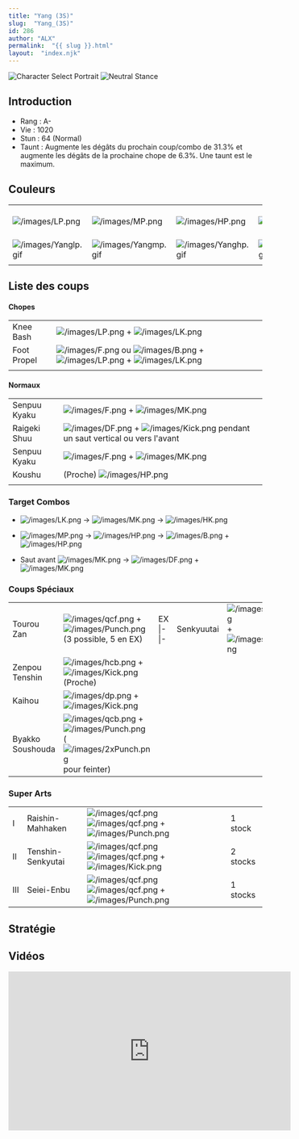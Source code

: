 ```yaml
---
title: "Yang (3S)"
slug:  "Yang_(3S)"
id: 286
author: "ALX"
permalink:  "{{ slug }}.html"
layout:  "index.njk"
---
```


![Character Select
Portrait](/images/Yang3sport.gif "Character Select Portrait") ![Neutral
Stance](/images/Yang3s-stance.gif "Neutral Stance")

## Introduction

- Rang : A-
- Vie : 1020
- Stun : 64 (Normal)
- Taunt : Augmente les dégâts du prochain coup/combo de 31.3% et
  augmente les dégâts de la prochaine chope de 6.3%. Une taunt est le
  maximum.

## Couleurs

|                                              |                                              |                                              |                                              |                                              |                                              |                                                                                                              |
|----------------------------------------------|----------------------------------------------|----------------------------------------------|----------------------------------------------|----------------------------------------------|----------------------------------------------|--------------------------------------------------------------------------------------------------------------|
| ![](/images/LP.png "/images/LP.png")         | ![](/images/MP.png "/images/MP.png")         | ![](/images/HP.png "/images/HP.png")         | ![](/images/LK.png "/images/LK.png")         | ![](/images/MK.png "/images/MK.png")         | ![](/images/HK.png "/images/HK.png")         | ![](/images/LP.png "/images/LP.png")![](/images/MK.png "/images/MK.png")![](/images/HP.png "/images/HP.png") |
| ![](/images/Yanglp.gif "/images/Yanglp.gif") | ![](/images/Yangmp.gif "/images/Yangmp.gif") | ![](/images/Yanghp.gif "/images/Yanghp.gif") | ![](/images/Yanglk.gif "/images/Yanglk.gif") | ![](/images/Yangmk.gif "/images/Yangmk.gif") | ![](/images/Yanghk.gif "/images/Yanghk.gif") | ![](/images/Yanglpmkhp.gif "/images/Yanglpmkhp.gif")                                                         |
|                                              |                                              |                                              |                                              |                                              |                                              |                                                                                                              |

## Liste des coups

#### Chopes

|             |                                                                                                                                                        |
|-------------|--------------------------------------------------------------------------------------------------------------------------------------------------------|
| Knee Bash   | ![](/images/LP.png "/images/LP.png") + ![](/images/LK.png "/images/LK.png")                                                                            |
| Foot Propel | ![](/images/F.png "/images/F.png") ou ![](/images/B.png "/images/B.png") + ![](/images/LP.png "/images/LP.png") + ![](/images/LK.png "/images/LK.png") |
|             |                                                                                                                                                        |

#### Normaux

|              |                                                                                                                          |
|--------------|--------------------------------------------------------------------------------------------------------------------------|
| Senpuu Kyaku | ![](/images/F.png "/images/F.png") + ![](/images/MK.png "/images/MK.png")                                                |
| Raigeki Shuu | ![](/images/DF.png "/images/DF.png") + ![](/images/Kick.png "/images/Kick.png") pendant un saut vertical ou vers l'avant |
| Senpuu Kyaku | ![](/images/F.png "/images/F.png") + ![](/images/MK.png "/images/MK.png")                                                |
| Koushu       | (Proche) ![](/images/HP.png "/images/HP.png")                                                                            |
|              |                                                                                                                          |

### Target Combos

- ![](/images/LK.png "/images/LK.png") -\>
  ![](/images/MK.png "/images/MK.png") -\>
  ![](/images/HK.png "/images/HK.png")

<!-- -->

- ![](/images/MP.png "/images/MP.png") -\>
  ![](/images/HP.png "/images/HP.png") -\>
  ![](/images/B.png "/images/B.png") +
  ![](/images/HP.png "/images/HP.png")

<!-- -->

- Saut avant ![](/images/MK.png "/images/MK.png") -\>
  ![](/images/DF.png "/images/DF.png") +
  ![](/images/MK.png "/images/MK.png")

### Coups Spéciaux

|                  |                                                                                                                                                   |           |            |                                                                                   |     |
|------------------|---------------------------------------------------------------------------------------------------------------------------------------------------|-----------|------------|-----------------------------------------------------------------------------------|-----|
| Tourou Zan       | ![](/images/qcf.png "/images/qcf.png") + ![](/images/Punch.png "/images/Punch.png") (3 possible, 5 en EX)                                         | EX \|-\|- | Senkyuutai | ![](/images/qcf.png "/images/qcf.png") + ![](/images/Kick.png "/images/Kick.png") | EX  |
| Zenpou Tenshin   | ![](/images/hcb.png "/images/hcb.png") + ![](/images/Kick.png "/images/Kick.png") (Proche)                                                        |           |            |                                                                                   |     |
| Kaihou           | ![](/images/dp.png "/images/dp.png") + ![](/images/Kick.png "/images/Kick.png")                                                                   |           |            |                                                                                   |     |
| Byakko Soushouda | ![](/images/qcb.png "/images/qcb.png") + ![](/images/Punch.png "/images/Punch.png") (![](/images/2xPunch.png "/images/2xPunch.png") pour feinter) |           |            |                                                                                   |     |

### Super Arts

|     |                   |                                                                                                                            |          |
|-----|-------------------|----------------------------------------------------------------------------------------------------------------------------|----------|
| I   | Raishin-Mahhaken  | ![](/images/qcf.png "/images/qcf.png") ![](/images/qcf.png "/images/qcf.png") + ![](/images/Punch.png "/images/Punch.png") | 1 stock  |
| II  | Tenshin-Senkyutai | ![](/images/qcf.png "/images/qcf.png") ![](/images/qcf.png "/images/qcf.png") + ![](/images/Kick.png "/images/Kick.png")   | 2 stocks |
| III | Seiei-Enbu        | ![](/images/qcf.png "/images/qcf.png") ![](/images/qcf.png "/images/qcf.png") + ![](/images/Punch.png "/images/Punch.png") | 1 stocks |

## Stratégie

## Vidéos

<iframe width='560' height='315' src='https://www.youtube.com/embed/AmNlyK5LnXg' title='YouTube video player' frameborder='0' allow='accelerometer; autoplay; clipboard-write; encrypted-media; gyroscope; picture-in-picture; web-share' allowfullscreen></iframe>
